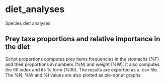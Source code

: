 # diet_analyses

Species diet analyses

## Prey taxa proportions and relative importance in the diet
Script proportions computes prey items frequencies in the stomachs (%F) and their proportions in numbers (%N) and weight (%W). It also computes the IRI index and its % form (%IRI). The results are exported as a .csv file. The %N, %W and %I values are also plotted as pie-donut graphs.
